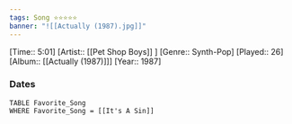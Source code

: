 ```yaml
---
tags: Song ⭐⭐⭐⭐⭐ 
banner: "![[Actually (1987).jpg]]"
---
```

[Time:: 5:01]
[Artist:: [[Pet Shop Boys]] ]
[Genre:: Synth-Pop]
[Played:: 26]
[Album:: [[Actually (1987)]]]
[Year:: 1987]
### Dates
````dataview
TABLE Favorite_Song
WHERE Favorite_Song = [[It's A Sin]]
````